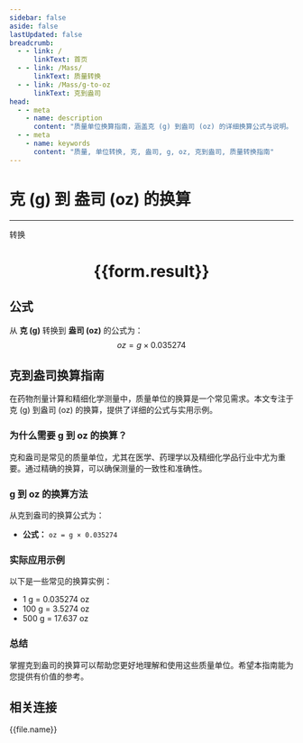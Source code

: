 ```yaml
---
sidebar: false
aside: false
lastUpdated: false
breadcrumb:
  - - link: /
      linkText: 首页
  - - link: /Mass/
      linkText: 质量转换
  - - link: /Mass/g-to-oz
      linkText: 克到盎司
head:
  - - meta
    - name: description
      content: "质量单位换算指南，涵盖克 (g) 到盎司 (oz) 的详细换算公式与说明。"
  - - meta
    - name: keywords
      content: "质量, 单位转换, 克, 盎司, g, oz, 克到盎司, 质量转换指南"
---
```

# 克 (g) 到 盎司 (oz) 的换算
---
<script setup>
import { onMounted, reactive, inject, ref } from 'vue'
import { NButton, NForm, NFormItem, NInput, NInputNumber, NSelect, NCard, useMessage,NGrid ,NGi } from 'naive-ui'
import { defineClientComponent } from 'vitepress'
import { Mass } from '../../files';

const convert = inject('convert')

const form = reactive({
  number: null,
  result: '',
})

const convertHandler = () => {
  if (form.number !== null && !isNaN(form.number)) {
    const convertedValue = parseFloat(form.number) * 0.035274
    form.result = `${form.number}g = ${convertedValue.toFixed(4)}oz`
  } else {
    form.result = '请输入有效的数值。'
  }
}
</script>

<n-form size="large" :model="form">
  <n-form-item label="克 (g)">
    <n-input-number v-model:value="form.number" placeholder="输入克" style="width: 100%" />
  </n-form-item>
  <n-form-item>
    <n-button type="primary" @click="convertHandler" block>转换</n-button>
  </n-form-item>
</n-form>

<n-card  embedded :bordered="false" hoverable>
  <div  style="text-align:center">
    <h1>{{form.result}}</h1>
  </div>
</n-card>

## 公式

从 **克 (g)** 转换到 **盎司 (oz)** 的公式为：
$$ oz = g \times 0.035274 $$

## 克到盎司换算指南

在药物剂量计算和精细化学测量中，质量单位的换算是一个常见需求。本文专注于克 (g) 到盎司 (oz) 的换算，提供了详细的公式与实用示例。

### 为什么需要 g 到 oz 的换算？

克和盎司是常见的质量单位，尤其在医学、药理学以及精细化学品行业中尤为重要。通过精确的换算，可以确保测量的一致性和准确性。

### g 到 oz 的换算方法

从克到盎司的换算公式为：

- **公式：** `oz = g × 0.035274`

### 实际应用示例

以下是一些常见的换算实例：

- 1 g = 0.035274 oz
- 100 g = 3.5274 oz
- 500 g = 17.637 oz

### 总结

掌握克到盎司的换算可以帮助您更好地理解和使用这些质量单位。希望本指南能为您提供有价值的参考。

## 相关连接
<n-grid x-gap="12" :cols="4">
  <n-gi v-for="(file, index) in Mass" :key="index">
    <n-button
      text
      tag="a"
      :href="file.path"
      type="primary"
    >
      {{file.name}}
    </n-button>
  </n-gi>
</n-grid>